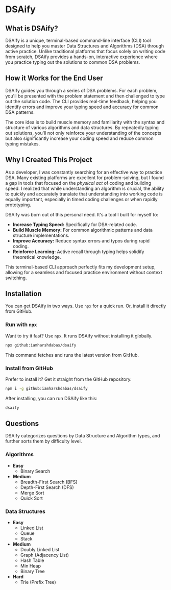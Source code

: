 # DSAify

## What is DSAify?

DSAify is a unique, terminal-based command-line interface (CLI) tool designed to help you master Data Structures and Algorithms (DSA) through active practice. Unlike traditional platforms that focus solely on writing code from scratch, DSAify provides a hands-on, interactive experience where you practice typing out the solutions to common DSA problems.

## How it Works for the End User

DSAify guides you through a series of DSA problems. For each problem, you'll be presented with the problem statement and then challenged to type out the solution code. The CLI provides real-time feedback, helping you identify errors and improve your typing speed and accuracy for common DSA patterns.

The core idea is to build muscle memory and familiarity with the syntax and structure of various algorithms and data structures. By repeatedly typing out solutions, you'll not only reinforce your understanding of the concepts but also significantly increase your coding speed and reduce common typing mistakes.

## Why I Created This Project

As a developer, I was constantly searching for an effective way to practice DSA. Many existing platforms are excellent for problem-solving, but I found a gap in tools that focused on the _physical act_ of coding and building speed. I realized that while understanding an algorithm is crucial, the ability to quickly and accurately translate that understanding into working code is equally important, especially in timed coding challenges or when rapidly prototyping.

DSAify was born out of this personal need. It's a tool I built for myself to:

- **Increase Typing Speed:** Specifically for DSA-related code.
- **Build Muscle Memory:** For common algorithmic patterns and data structure implementations.
- **Improve Accuracy:** Reduce syntax errors and typos during rapid coding.
- **Reinforce Learning:** Active recall through typing helps solidify theoretical knowledge.

This terminal-based CLI approach perfectly fits my development setup, allowing for a seamless and focused practice environment without context switching.

## Installation

You can get DSAify in two ways. Use `npx` for a quick run. Or, install it directly from GitHub.

### Run with `npx`

Want to try it fast? Use `npx`. It runs DSAify without installing it globally.

```bash
npx github:iamharshdabas/dsaify
```

This command fetches and runs the latest version from GitHub.

### Install from GitHub

Prefer to install it? Get it straight from the GitHub repository.

```bash
npm i -g github:iamharshdabas/dsaify
```

After installing, you can run DSAify like this:

```bash
dsaify
```

## Questions

DSAify categorizes questions by Data Structure and Algorithm types, and further sorts them by difficulty level.

### Algorithms

- **Easy**
  - Binary Search
- **Medium**
  - Breadth-First Search (BFS)
  - Depth-First Search (DFS)
  - Merge Sort
  - Quick Sort

### Data Structures

- **Easy**
  - Linked List
  - Queue
  - Stack
- **Medium**
  - Doubly Linked List
  - Graph (Adjacency List)
  - Hash Table
  - Min Heap
  - Binary Tree
- **Hard**
  - Trie (Prefix Tree)
